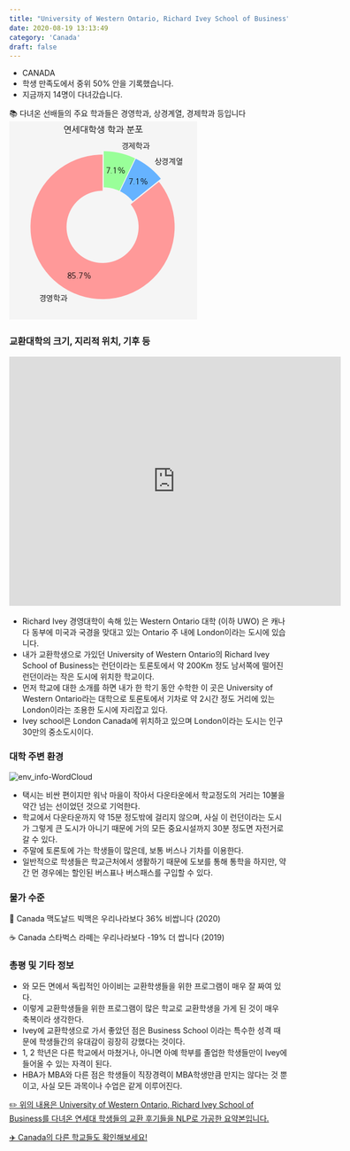 ```yaml
---
title: "University of Western Ontario, Richard Ivey School of Business"
date: 2020-08-19 13:13:49
category: 'Canada'
draft: false
---
```



* CANADA
* 학생 만족도에서 중위 50% 안을 기록했습니다.
* 지금까지 14명이 다녀갔습니다. 

📚 다녀온 선배들의 주요 학과들은 경영학과, 상경계열, 경제학과 등입니다
![department-info](../plots/CA000018.png)
### 교환대학의 크기, 지리적 위치, 기후 등
<iframe
width="600"
height="450"
frameborder="0" style="border:0"
src="https://www.google.com/maps/embed/v1/place?key=AIzaSyC9e1AME-pVmWC4hBpFdu5S4dKzyepa3HQ&q=University+of+Western+Ontario,+Richard+Ivey+School+of+Business&center=43.0043193,-81.27785859999999&zoom=14" allowfullscreen>
</iframe>

* Richard Ivey 경영대학이 속해 있는 Western Ontario 대학 (이하 UWO) 은 캐나다 동부에 미국과 국경을 맞대고 있는 Ontario 주 내에 London이라는 도시에 있습니다.
* 내가 교환학생으로 가있던 University of Western Ontario의 Richard Ivey School of Business는 런던이라는 토론토에서 약 200Km 정도 남서쪽에 떨어진 런던이라는 작은 도시에 위치한 학교이다.
* 먼저 학교에 대한 소개를 하면 내가 한 학기 동안 수학한 이 곳은 University of Western Ontario라는 대학으로 토론토에서 기차로 약 2시간 정도 거리에 있는 London이라는 조용한 도시에 자리잡고 있다.
* Ivey school은 London Canada에 위치하고 있으며 London이라는 도시는 인구 30만의 중소도시이다.


### 대학 주변 환경

![env_info-WordCloud](../univ_wordclouds_okt/env_info/CA000018_env_info_okt.png)

* 택시는 비싼 편이지만 워낙 마을이 작아서 다운타운에서 학교정도의 거리는 10불을 약간 넘는 선이었던 것으로 기억한다.
* 학교에서 다운타운까지 약 15분 정도밖에 걸리지 않으며, 사실 이 런던이라는 도시가 그렇게 큰 도시가 아니기 때문에 거의 모든 중요시설까지 30분 정도면 자전거로 갈 수 있다.
* 주말에 토론토에 가는 학생들이 많은데, 보통 버스나 기차를 이용한다.
* 일반적으로 학생들은 학교근처에서 생활하기 때문에 도보를 통해 통학을 하지만, 약간 먼 경우에는 할인된 버스표나 버스패스를 구입할 수 있다.


### 물가 수준 
🍔 Canada 맥도날드 빅맥은 우리나라보다 36% 비쌉니다 (2020)

☕️ Canada 스타벅스 라떼는 우리나라보다 -19% 더 쌉니다 (2019)

### 총평 및 기타 정보
* 와 모든 면에서 독립적인 아이비는 교환학생들을 위한 프로그램이 매우 잘 짜여 있다.
* 이렇게 교환학생들을 위한 프로그램이 많은 학교로 교환학생을 가게 된 것이 매우 축복이라 생각한다.
* Ivey에 교환학생으로 가서 좋았던 점은 Business School 이라는 특수한 성격 때문에 학생들간의 유대감이 굉장히 강했다는 것이다.
* 1, 2 학년은 다른 학교에서 마쳤거나, 아니면 아예 학부를 졸업한 학생들만이 Ivey에 들어올 수 있는 자격이 된다.
* HBA가 MBA와 다른 점은 학생들이 직장경력이 MBA학생만큼 만지는 않다는 것 뿐이고, 사실 모든 과목이나 수업은 같게 이루어진다.


[✏️ 위의 내용은 University of Western Ontario, Richard Ivey School of Business를 다녀온 연세대 학생들의 교환 후기들을 NLP로 가공한 요약본입니다.](http://oia.yonsei.ac.kr/partner/expReport.asp?ucode=CA000018&bgbn=A)

[✈️ Canada의 다른 학교들도 확인해보세요!](https://yonsei-exchange.netlify.app/?category=Canada)
